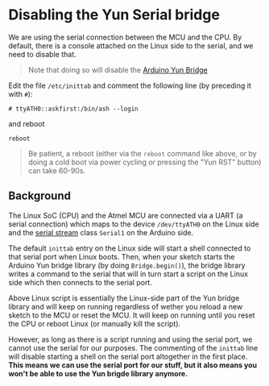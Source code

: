 # Disabling the Yun Serial bridge

We are using the serial connection between the MCU and the CPU. By default, there is a console attached on the Linux side to the serial, and we need to disable that.

> Note that doing so will disable the [Arduino Yun Bridge](https://www.arduino.cc/en/Reference/YunBridgeLibrary)

Edit the file `/etc/inittab` and comment the following line (by preceding it with `#`):

```shell
# ttyATH0::askfirst:/bin/ash --login
```

and reboot

    reboot

> Be patient, a reboot (either via the `reboot` command like above, or by doing a cold boot via power cycling or pressing the "Yun RST" button) can take 60-90s.
>

## Background

The Linux SoC (CPU) and the Atmel MCU are connected via a UART (a serial connection) which maps to the device `/dev/ttyATH0` on the Linux side and the [serial stream](http://arduino.cc/en/Reference/Serial) class `Serial1` on the Arduino side.

The default `inittab` entry on the Linux side will start a shell connected to that serial port when Linux boots. Then, when your sketch starts the Arduino Yun bridge library (by doing `Bridge.begin()`), the bridge library writes a command to the serial that will in turn start a script on the Linux side which then connects to the serial port.

Above Linux script is essentially the Linux-side part of the Yun bridge library and will keep on running regardless of wether you reload a new sketch to the MCU or reset the MCU. It will keep on running until you reset the CPU or reboot Linux (or manually kill the script).

However, as long as there is a script running and using the serial port, we cannot use the serial for our purposes. The commenting of the `inittab` line will disable starting a shell on the serial port altogether in the first place. **This means we can use the serial port for our stuff, but it also means you won't be able to use the Yun brigde library anymore.**
